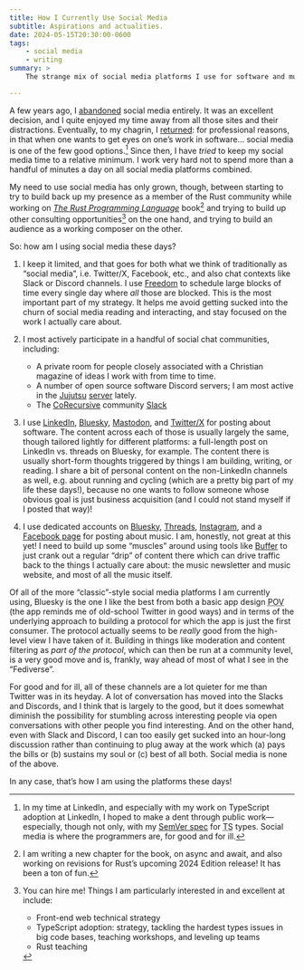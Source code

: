 ```yaml
---
title: How I Currently Use Social Media
subtitle: Aspirations and actualities.
date: 2024-05-15T20:30:00-0600
tags:
    - social media
    - writing
summary: >
    The strange mix of social media platforms I use for software and music these days.

---
```


A few years ago, I [abandoned][bu] social media entirely. It was an excellent decision, and I quite enjoyed my time away from all those sites and their distractions. Eventually, to my chagrin, I [returned][rr]: for professional reasons, in that when one wants to get eyes on one’s work in software… social media is one of the few good options.[^why-return] Since then, I have *tried* to keep my social media time to a relative minimum. I work very hard not to spend more than a handful of minutes a day on all social media platforms combined.

[bu]: https://v4.chriskrycho.com/2019/breaking-up-with-social-media.html
[rr]: https://v5.chriskrycho.com/journal/reluctantly-returning-to-social-media/

My need to use social media has only grown, though, between starting to try to build back up my presence as a member of the Rust community while working on [<cite>The Rust Programming Language</cite>][trpl] book[^trpl] and trying to build up other consulting opportunities[^consulting] on the one hand, and trying to build an audience as a working composer on the other.

[trpl]: https://doc.rust-lang.org/book/

So: how am I using social media these days?

1. I keep it limited, and that goes for both what we think of traditionally as “social media”, i.e. Twitter/X, Facebook, etc., and also chat contexts like Slack or Discord channels. I use [Freedom][f] to schedule large blocks of time every single day where *all* those are blocked. This is the most important part of my strategy. It helps me avoid getting sucked into the churn of social media reading and interacting, and stay focused on the work I actually care about.

2. I most actively participate in a handful of social chat communities, including:
    - A private room for people closely associated with a Christian magazine of ideas I work with from time to time.
    - A number of open source software Discord servers; I am most active in the [Jujutsu][j] [server][jd] lately.
    - The [CoRecursive][cr] community [Slack][crs]

3. I use [LinkedIn][li], [Bluesky][bs], [Mastodon][mas], and [Twitter/X][tw] for posting about software. The content across each of those is usually largely the same, though tailored lightly for different platforms: a full-length post on LinkedIn vs. threads on Bluesky, for example. The content there is usually short-form thoughts triggered by things I am building, writing, or reading. I share a bit of personal content on the non-LinkedIn channels as well, e.g. about running and cycling (which are a pretty big part of my life these days!), because no one wants to follow someone whose obvious goal is just business acquisition (and I could not stand myself if I posted that way)!

4. I use dedicated accounts on [Bluesky][bm], [Threads][threads], [Instagram][instagram], and a [Facebook page][fb] for posting about music. I am, honestly, not great at this yet! I need to build up some “muscles” around using tools like [Buffer][buffer] to just crank out a regular “drip” of content there which can drive traffic back to the things I actually care about: the music newsletter and music website, and most of all the music itself.

[f]: https://freedom.to
[j]: https://martinvonz.github.io/jj/v0.17.1/
[jd]: https://discord.gg/dkmfj3aGQN
[cr]: https://corecursive.com
[crs]: https://corecursive.com/slack
[li]: https://linkedin.com/in/chriskrycho
[bs]: https://bsky.app/profile/chriskrycho.com
[mas]: https://mastodon.social/@chriskrycho
[tw]: https://twitter.com/chriskrycho
[bm]: https://bsky.app/profile/music.chriskrycho.com
[threads]: https://www.threads.net/@chriskrycho
[instagram]: https://www.instagram.com/chriskrycho/
[fb]: https://www.facebook.com/people/Chris-Krycho-Music/61558541128832/
[buffer]: https://buffer.com

Of all of the more “classic”-style social media platforms I am currently using, Bluesky is the one I like the best from both a basic app design <abbr title="point of view">POV</abbr> (the app reminds me of old-school Twitter in good ways) and in 
terms of the underlying approach to building a protocol for which the app is just the first consumer. The protocol actually seems to be *really* good from the high-level view I have taken of it. Building in things like moderation and content filtering as *part of the protocol*, which can then be run at a community level, is a very good move and is, frankly, way ahead of most of what I see in the “Fediverse”.

For good and for ill, all of these channels are a lot quieter for me than Twitter was in its heyday. A lot of conversation has moved into the Slacks and Discords, and I think that is largely to the good, but it does somewhat diminish the possibility for stumbling across interesting people via open conversations with other people you find interesting. And on the other hand, even with Slack and Discord, I can too easily get sucked into an hour-long discussion rather than continuing to plug away at the work which (a) pays the bills or (b) sustains my soul or (c) best of all both. Social media is none of the above.

In any case, that’s how I am using the platforms these days!



[^why-return]: In my time at LinkedIn, and especially with my work on TypeScript adoption at LinkedIn, I hoped to make a dent through public work—especially, though not only, with my [SemVer spec][sts] for <abbr title="TypeScript">TS</abbr> types. Social media is where the programmers are, for good and for ill.

[sts]: https://semver-ts.org

[^trpl]: I am writing a new chapter for the book, on async and await, and also working on revisions for Rust’s upcoming 2024 Edition release! It has been a ton of fun.

[^consulting]: You can hire me! Things I am particularly interested in and excellent at include:

    - Front-end web technical strategy
    - TypeScript adoption: strategy, tackling the hardest types issues in big code bases, teaching workshops, and leveling up teams
    - Rust teaching
